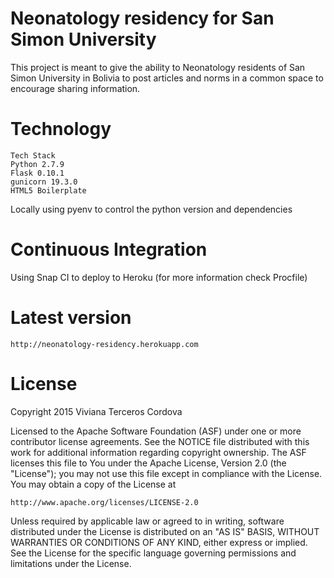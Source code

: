 # Neonatology residency for San Simon University

This project is meant to give the ability to Neonatology residents of San Simon University in Bolivia to post articles and norms in a common space to encourage sharing information.

# Technology
    Tech Stack
    Python 2.7.9
    Flask 0.10.1
    gunicorn 19.3.0
    HTML5 Boilerplate

Locally using pyenv to control the python version and dependencies

# Continuous Integration
Using Snap CI to deploy to Heroku (for more information check Procfile)

# Latest version
    http://neonatology-residency.herokuapp.com

# License

Copyright 2015 Viviana Terceros Cordova

Licensed to the Apache Software Foundation (ASF) under one or more
contributor license agreements.  See the NOTICE file distributed with
this work for additional information regarding copyright ownership.
The ASF licenses this file to You under the Apache License, Version 2.0
(the "License"); you may not use this file except in compliance with
the License.  You may obtain a copy of the License at

    http://www.apache.org/licenses/LICENSE-2.0

Unless required by applicable law or agreed to in writing, software
distributed under the License is distributed on an "AS IS" BASIS,
WITHOUT WARRANTIES OR CONDITIONS OF ANY KIND, either express or implied.
See the License for the specific language governing permissions and
limitations under the License.
